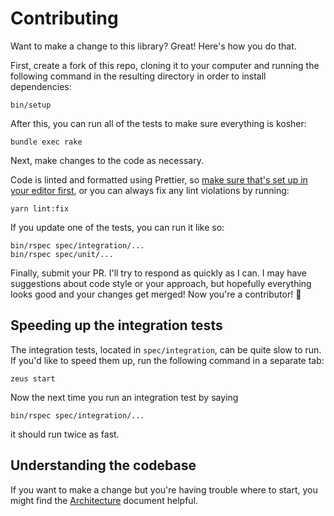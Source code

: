 # Contributing

Want to make a change to this library?
Great! Here's how you do that.

First, create a fork of this repo,
cloning it to your computer
and running the following command in the resulting directory
in order to install dependencies:

```
bin/setup
```

After this, you can run all of the tests
to make sure everything is kosher:

```
bundle exec rake
```

Next, make changes to the code as necessary.

Code is linted and formatted using Prettier,
so [make sure that's set up in your editor first][prettier-editors],
or you can always fix any lint violations by running:

```
yarn lint:fix
```

[prettier-editors]: https://prettier.io/docs/en/editors.html

If you update one of the tests,
you can run it like so:

```
bin/rspec spec/integration/...
bin/rspec spec/unit/...
```

Finally, submit your PR.
I'll try to respond as quickly as I can.
I may have suggestions about code style or your approach,
but hopefully everything looks good and your changes get merged!
Now you're a contributor! 🎉

## Speeding up the integration tests

The integration tests,
located in `spec/integration`,
can be quite slow to run.
If you'd like to speed them up,
run the following command in a separate tab:

```
zeus start
```

Now the next time you run an integration test by saying

```
bin/rspec spec/integration/...
```

it should run twice as fast.

## Understanding the codebase

If you want to make a change
but you're having trouble where to start,
you might find the [Architecture](./ARCHITECTURE.md) document helpful.
